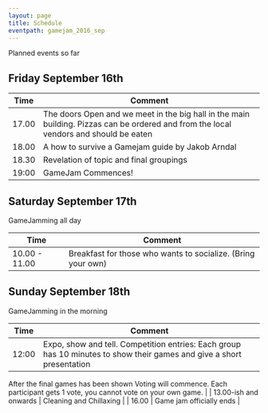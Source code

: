 ```yaml
---
layout: page
title: Schedule
eventpath: gamejam_2016_sep
---
```



Planned events so far

Friday September 16th
------------------

| Time  | Comment |
| ------------- | ------------- |
| 17.00 | The doors Open and we meet in the big hall in the main building. Pizzas can be ordered and from the local vendors and should be eaten |
| 18.00 | A how to survive a Gamejam guide by Jakob Arndal |
| 18.30 | Revelation of topic and final groupings |
| 19:00 | GameJam Commences! |

Saturday September 17th
--------------------

GameJamming all day

| Time  | Comment |
| ------------- | ------------- |
| 10.00 - 11.00 | Breakfast for those who wants to socialize. (Bring your own) |

Sunday September 18th
-----------------

GameJamming in the morning

| Time  | Comment |
| ------------- | ------------- |
| 12:00 | Expo, show and tell. Competition entries: Each group has 10 minutes to show their games and give a short presentation
After the final games has been shown Voting will commence.
Each participant gets 1 vote, you cannot vote on your own game. |
| 13.00-ish and onwards | Cleaning and Chillaxing |
| 16.00 | Game jam officially ends |



